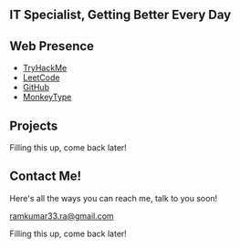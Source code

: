 ## IT Specialist, Getting Better Every Day

## Web Presence
-	[TryHackMe](https://tryhackme.com/p/vahaes)
-	[LeetCode](https://leetcode.com/u/vahaes33/)
-	[GitHub](https://github.com/ramontheweb)
- [MonkeyType](https://monkeytype.com/profile/vahaes)

## Projects
Filling this up, come back later!

## Contact Me!
Here's all the ways you can reach me, talk to you soon!

ramkumar33.ra@gmail.com

Filling this up, come back later!
